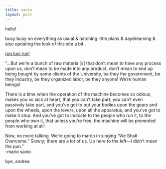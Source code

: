 ```yaml
---
title: savio
layout: post
---
```


hello!

busy busy on everything as usual & hatching little plans & daydreaming & also updating the look of this site a bit..

[run luci run!][1]

&#8221;&#8230;But we&#8217;re a bunch of raw material[s] that don&#8217;t mean to have any process upon us, don&#8217;t mean to be made into any product, don&#8217;t mean to end up being bought by some clients of the University, be they the government, be they industry, be they organized labor, be they anyone! We&#8217;re human beings! 

There is a time when the operation of the machine becomes so odious, makes you so sick at heart, that you can&#8217;t take part; you can&#8217;t even passively take part, and you&#8217;ve got to put your bodies upon the gears and upon the wheels, upon the levers, upon all the apparatus, and you&#8217;ve got to make it stop. And you&#8217;ve got to indicate to the people who run it, to the people who own it, that unless you&#8217;re free, the machine will be prevented from working at all! 

Now, no more talking. We&#8217;re going to march in singing &#8220;We Shall Overcome.&#8221; Slowly; there are a lot of us. Up here to the left&#8212;I didn&#8217;t mean the pun.&#8221;  
-mario savio

bye, andrea

 [1]: http://gopack.ocsn.com/sports/w-track/recaps/032903aaa.html